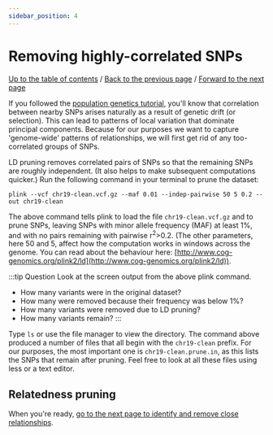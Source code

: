 ```yaml
---
sidebar_position: 4
---
```


# Removing highly-correlated SNPs

[Up to the table of contents](Introduction.md) / [Back to the previous page](overview.md) / [Forward to the next page](relatedness_pruning.md)


If you followed the [population genetics tutorial](/population_genetics), you'll know that correlation between
nearby SNPs arises naturally as a result of genetic drift (or selection). This can lead to patterns of local
variation that dominate principal components. Because for our purposes we want to capture 'genome-wide' patterns
of relationships, we will first get rid of any too-correlated groups of SNPs.

LD pruning removes correlated pairs of SNPs so that the remaining SNPs are roughly independent. (It also helps
to make subsequent computations quicker.) Run the following command in your terminal to prune the dataset:

```
plink --vcf chr19-clean.vcf.gz --maf 0.01 --indep-pairwise 50 5 0.2 --out chr19-clean 
```

The above command tells plink to load the file `chr19-clean.vcf.gz` and to prune SNPs, leaving SNPs
with minor allele frequency (MAF) at least 1%, and with no pairs remaining with pairwise
r<sup>2</sup>>0.2. (The other parameters, here 50 and 5, affect how the computation works in
windows across the genome. You can read about the behaviour here:
[http://www.cog-genomics.org/plink2/ld](http://www.cog-genomics.org/plink2/ld)).

:::tip Question
Look at the screen output from the above plink command.  
* How many variants were in the original dataset?
* How many were removed because their frequency was below 1%?
* How many variants were removed due to LD pruning?
* How many variants remain?
:::

Type `ls` or use the file manager to view the directory.  The command above produced a number of files that all begin with the `chr19-clean` prefix.  For our purposes, the most important one is `chr19-clean.prune.in`, as this lists the SNPs that remain after pruning.  Feel free to look at all these files using less or a text editor.

## Relatedness pruning

When you're ready, [go to the next page to identify and remove close relationships](relatedness_pruning.md).
